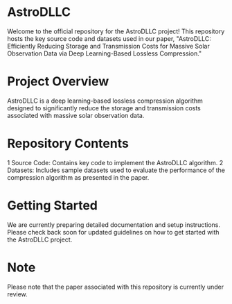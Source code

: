 
# AstroDLLC
Welcome to the official repository for the AstroDLLC project! This repository hosts the key source code and datasets used in our paper, "AstroDLLC: Efficiently Reducing Storage and Transmission Costs for Massive Solar Observation Data via Deep Learning-Based Lossless Compression."

# Project Overview
AstroDLLC is a deep learning-based lossless compression algorithm designed to significantly reduce the storage and transmission costs associated with massive solar observation data.

# Repository Contents
1 Source Code: Contains key code to implement the AstroDLLC algorithm.
2 Datasets: Includes sample datasets used to evaluate the performance of the compression algorithm as presented in the paper.

# Getting Started
We are currently preparing detailed documentation and setup instructions. Please check back soon for updated guidelines on how to get started with the AstroDLLC project.

# Note
Please note that the paper associated with this repository is currently under review.
